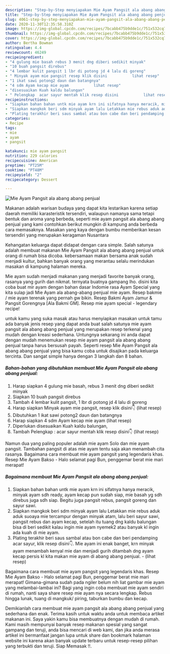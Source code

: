 ```yaml
---
description: "Step-by-Step menyiapakan Mie Ayam Pangsit ala abang abang penjual Favorite"
title: "Step-by-Step menyiapakan Mie Ayam Pangsit ala abang abang penjual Favorite"
slug: 4061-step-by-step-menyiapakan-mie-ayam-pangsit-ala-abang-abang-penjual-favorite
date: 2020-11-30T12:35:58.310Z
image: https://img-global.cpcdn.com/recipes/7bcabb475b9dde1c/751x532cq70/mie-ayam-pangsit-ala-abang-abang-penjual-foto-resep-utama.jpg
thumbnail: https://img-global.cpcdn.com/recipes/7bcabb475b9dde1c/751x532cq70/mie-ayam-pangsit-ala-abang-abang-penjual-foto-resep-utama.jpg
cover: https://img-global.cpcdn.com/recipes/7bcabb475b9dde1c/751x532cq70/mie-ayam-pangsit-ala-abang-abang-penjual-foto-resep-utama.jpg
author: Bertha Bowman
ratingvalue: 4.4
reviewcount: 46249
recipeingredient:
- "4 gulung mie basah rebus 3 menit dng diberi sedikit minyak"
- "10 buah pangsit direbus"
- "4 lembar kulit pangsit 1 lbr di potong jd 4 lalu di goreng"
- " Minyak ayam mie pangsit resep klik disini           lihat resep"
- "1 ikat sawi potong2 daun dan batangnya"
- "4 sdm Ayam kecap mie ayam           lihat resep"
- "disesuaikan Kuah kaldu balungan"
- " Pelengkap  acar sayur mentah klik resep disini           lihat resep"
recipeinstructions:
- "Siapkan bahan bahan untk mie ayam krn ini sifatnya hanya meracik, minyak ayam sdh ready, ayam kecap pun sudah siap, mie basah yg sdh direbus juga sdh siap. Begitu juga pangsit rebus, pangsit goreng dan sayur sawi."
- "Siapkan mangkok beri sdm minyak ayam lalu Letakkan mie rebus aduk aduk suoaya mie tercampur dengan minyak atam, lalu beri sayur sawi, pangsit rebus dan ayam kecap, setelah itu tuang dng kaldu balungan bisa di beri sedikit kalau ingin mie ayam nyemek2 atau banyak kl ingin ada kuah di mie ayam."
- "Plating terakhir beri saus sambal atau bon cabe dan beri pendamping acar sayur, klik resep disini👇. Mie ayam ini enak banget, krn minyak ayam menambah kenyal mie dan menjadi gurih ditambah dng ayam kecap persis kl kita makan mie ayam di abang abang penjual.           (lihat resep)"
categories:
- Recipe
tags:
- mie
- ayam
- pangsit

katakunci: mie ayam pangsit 
nutrition: 229 calories
recipecuisine: American
preptime: "PT25M"
cooktime: "PT48M"
recipeyield: "2"
recipecategory: Dessert

---
```



![Mie Ayam Pangsit ala abang abang penjual](https://img-global.cpcdn.com/recipes/7bcabb475b9dde1c/751x532cq70/mie-ayam-pangsit-ala-abang-abang-penjual-foto-resep-utama.jpg)

Makanan adalah warisan budaya yang dapat kita lestarikan karena setiap daerah memiliki karasteristik tersendiri, walaupun namanya sama tetapi bentuk dan aroma yang berbeda, seperti mie ayam pangsit ala abang abang penjual yang kami contohkan berikut mungkin di kampung anda berbeda cara memasaknya. Masakan yang kaya dengan bumbu memberikan kesan tersendiri yang merupakan keragaman Nusantara

Kehangatan keluarga dapat didapat dengan cara simple. Salah satunya adalah membuat makanan Mie Ayam Pangsit ala abang abang penjual untuk orang di rumah bisa dicoba. kebersamaan makan bersama anak sudah menjadi kultur, bahkan banyak orang yang merantau selalu merindukan masakan di kampung halaman mereka.

Mie ayam sudah menjadi makanan yang menjadi favorite banyak orang, rasanya yang gurih dan nikmat. ternyata buatnya gampang lho. disini kita coba buat mir ayam dengan bahan dasar Indomie rasa Ayam Special yang kita sulap jadi Mie Ayam ala abang-abang penjual mie ayam. Resep bakmie / mie ayam terenak yang pernah gw bikin. Resep Bakmi Ayam Jamur &amp; Pangsit Gorengnya [Ala Bakmi GM]. Resep mie ayam special - legendary recipe!

untuk kamu yang suka masak atau harus menyiapkan masakan untuk tamu ada banyak jenis resep yang dapat anda buat salah satunya mie ayam pangsit ala abang abang penjual yang merupakan resep terkenal yang mudah dengan kreasi sederhana. Untungnya sekarang ini anda dapat dengan mudah menemukan resep mie ayam pangsit ala abang abang penjual tanpa harus bersusah payah.
Seperti resep Mie Ayam Pangsit ala abang abang penjual yang bisa kamu coba untuk disajikan pada keluarga tercinta. Dan sangat simple hanya dengan 3 langkah dan 8 bahan.


<!--inarticleads1-->

##### Bahan-bahan yang dibutuhkan membuat Mie Ayam Pangsit ala abang abang penjual:

1. Harap siapkan 4 gulung mie basah, rebus 3 menit dng diberi sedikit minyak
1. Siapkan 10 buah pangsit direbus
1. Tambah 4 lembar kulit pangsit, 1 lbr di potong jd 4 lalu di goreng
1. Harap siapkan  Minyak ayam mie pangsit, resep klik disini👇           (lihat resep)
1. Dibutuhkan 1 ikat sawi potong2 daun dan batangnya
1. Harap siapkan 4 sdm Ayam kecap mie ayam           (lihat resep)
1. Diperlukan disesuaikan Kuah kaldu balungan,
1. Tambah  Pelengkap : acar sayur mentah klik resep disini👇           (lihat resep)


Namun dua yang paling populer adalah mie ayam Solo dan mie ayam pangsit. Tambahan pangsit di atas mie ayam tentu saja akan menambah cita rasanya. Bagaimana cara membuat mie ayam pangsit yang legendaris khas. Resep Mie Ayam Bakso - Halo selamat pagi Bun, penggemar berat mie mari merapat! 

<!--inarticleads2-->

##### Bagaimana membuat  Mie Ayam Pangsit ala abang abang penjual:

1. Siapkan bahan bahan untk mie ayam krn ini sifatnya hanya meracik, minyak ayam sdh ready, ayam kecap pun sudah siap, mie basah yg sdh direbus juga sdh siap. Begitu juga pangsit rebus, pangsit goreng dan sayur sawi.
1. Siapkan mangkok beri sdm minyak ayam lalu Letakkan mie rebus aduk aduk suoaya mie tercampur dengan minyak atam, lalu beri sayur sawi, pangsit rebus dan ayam kecap, setelah itu tuang dng kaldu balungan bisa di beri sedikit kalau ingin mie ayam nyemek2 atau banyak kl ingin ada kuah di mie ayam.
1. Plating terakhir beri saus sambal atau bon cabe dan beri pendamping acar sayur, klik resep disini👇. Mie ayam ini enak banget, krn minyak ayam menambah kenyal mie dan menjadi gurih ditambah dng ayam kecap persis kl kita makan mie ayam di abang abang penjual. -           (lihat resep)


Bagaimana cara membuat mie ayam pangsit yang legendaris khas. Resep Mie Ayam Bakso - Halo selamat pagi Bun, penggemar berat mie mari merapat! Gimana-gimana sudah pada ngiler belum nih liat gambar mie ayam yang melambai-lambai ini? Bagi yang ingin coba membuat mie ayam sendiri di rumah, nanti saya share resep mie ayam nya secara lengkap. Rebus hingga lunak, tuang di mangkuk/ piring, taburkan bumbu dan kecap. 

Demikianlah cara membuat mie ayam pangsit ala abang abang penjual yang sederhana dan enak. Terima kasih untuk waktu anda untuk membaca artikel makanan ini. Saya yakin kamu bisa membuatnya dengan mudah di rumah. Kami masih mempunyai banyak resep makanan spesial yang sangat gampang dan teruji, anda bisa mencari di web kami, dan jika anda merasa artikel ini bermanfaat jangan lupa untuk share dan bookmark halaman website ini karena akan banyak update terbaru untuk resep-resep pilihan yang terbukti dan teruji. Siap Memasak !!. 
